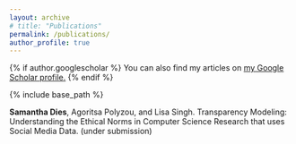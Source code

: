 ```yaml
---
layout: archive
# title: "Publications"
permalink: /publications/
author_profile: true
---
```


{% if author.googlescholar %}
  You can also find my articles on <u><a href="{{author.googlescholar}}">my Google Scholar profile</a>.</u>
{% endif %}

{% include base_path %}

**Samantha Dies**, Agoritsa Polyzou, and Lisa Singh. Transparency Modeling: Understanding the Ethical Norms in Computer Science Research that uses Social Media Data. (under submission)
